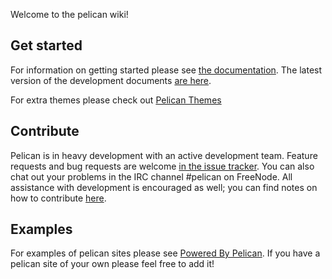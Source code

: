 Welcome to the pelican wiki!

## Get started
For information on getting started please see [the documentation](http://pelican.notmyidea.org).
The latest version of the development documents [are here](https://github.com/ametaireau/pelican/tree/master/docs).

For extra themes please check out [Pelican Themes](https://github.com/ametaireau/pelican-themes)

## Contribute
Pelican is in heavy development with an active development team. Feature requests and bug requests are welcome [in the issue tracker](https://github.com/ametaireau/pelican/issues). You can also chat out your problems in the IRC channel #pelican on FreeNode. All assistance with development is encouraged as well; you can find notes on how to contribute [here](https://github.com/ametaireau/pelican/blob/master/docs/contribute.rst).

## Examples
For examples of pelican sites please see [Powered By Pelican](wiki/Powered-by-Pelican). If you have a pelican site of your own please feel free to add it!